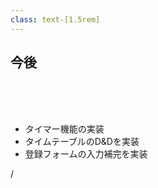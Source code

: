 ```yaml
---
class: text-[1.5rem]
---
```


## 今後

<br>
<br>
<br>

- タイマー機能の実装
- タイムテーブルのD&Dを実装
- 登録フォームの入力補完を実装

<div
  class="absolute bottom-[1rem] right-[1rem] text-[1rem]"
>
  <SlideCurrentNo /> / <SlidesTotal />
</div>

<!--
Note
-->